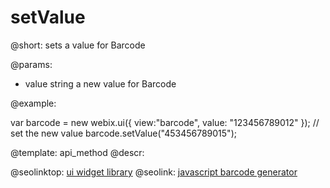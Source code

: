setValue
=============

@short:
	sets a value for Barcode

@params:

- value			string			a new value for Barcode 


@example:

var barcode = new webix.ui({
   view:"barcode",
   value: "123456789012"
});
// set the new value
barcode.setValue("453456789015");

@template:	api_method
@descr:



@seolinktop: [ui widget library](https://webix.com)
@seolink: [javascript barcode generator](https://webix.com/widget/barcode/)